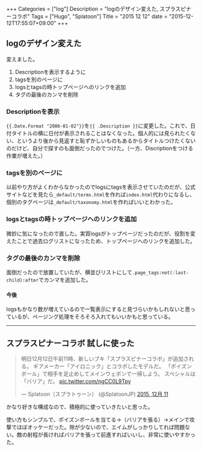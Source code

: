 +++
Categories = ["log"]
Description = "logのデザイン変えた, スプラスピナーコラボ"
Tags = ["Hugo", "Splatoon"]
Title = "2015 12 12"
date = "2015-12-12T17:55:07+09:00"
+++

## logのデザイン変えた
変えました。

1. Descriptionを表示するように
2. tagsを別のページに
3. logsとtagsの時トップページへのリンクを追加
4. タグの最後のカンマを削除

### Descriptionを表示
`{{.Date.Format "2006-01-02"}}`を`{{ .Description }}`に変更した。これで、日付タイトルの横に日付が表示されることはなくなった。個人的には見られたくない、というより後から見返すと恥ずかしいものもあるからタイトルつけたくないのだけど、自分で探すのも面倒だったのでつけた。（一方、Discriptionをつける作業が増えた。）

### tagsを別のページに
以前やり方がよくわからなかったのでlogsにtagsを表示させていたのだが、公式サイトなどを見たら`_default/terms.html`を作れば`index.html`代わりになるし、個別のタグページは`_default/taxonomy.html`を作ればいいとわかった。

### logsとtagsの時トップページへのリンクを追加
微妙に気になったので直した。実質logsがトップページだったのだが、役割を変えたことで過去ログリストになったため、トップページへのリンクを追加した。

### タグの最後のカンマを削除
面倒だったので放置していたが、横並びリストにして`.page_tags:not(:last-child):after`でカンマを追加した。

#### 今後
logsもかなり数が増えているので一覧表示にすると見づらいかもしれないと思っているが、ページング処理をそろそろ入れてもいいかもと思っている。

----

## スプラスピナーコラボ 試しに使った
<blockquote class="twitter-tweet" lang="ja"><p lang="ja" dir="ltr">明日12月12日午前11時、新しいブキ「スプラスピナーコラボ」が追加される。&#10;ギアメーカー「アイロニック」とコラボしたモデルだ。&#10;「ポイズンボール」で相手を足止めしてメインウェポンで一掃しよう。&#10;スペシャルは「バリア」だ。 <a href="https://t.co/ngCC0L9Tpy">pic.twitter.com/ngCC0L9Tpy</a></p>&mdash; Splatoon（スプラトゥーン） (@SplatoonJP) <a href="https://twitter.com/SplatoonJP/status/675234128070098944">2015, 12月 11</a></blockquote>
<script async src="//platform.twitter.com/widgets.js" charset="utf-8"></script>

かなり好きな構成なので、積極的に使っていきたいと思った。

使い方もシンプルで、ポイズンボールを当てる→（バリアを張る）→メインで攻撃でほぼオッケーだった。隙が少ないので、エイムがしっかりしてれば問題ない。敵の射程が長ければバリアを張って前進すればいいし、非常に使いやすかった。